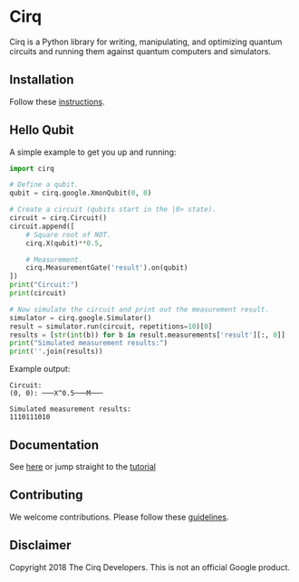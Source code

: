 # Cirq

Cirq is a Python library for writing, manipulating, and optimizing quantum
circuits and running them against quantum computers and simulators.

## Installation

Follow these [instructions](cirq/docs/install.md).

## Hello Qubit

A simple example to get you up and running:

```python
import cirq

# Define a qubit.
qubit = cirq.google.XmonQubit(0, 0)

# Create a circuit (qubits start in the |0> state).
circuit = cirq.Circuit()
circuit.append([
    # Square root of NOT.
    cirq.X(qubit)**0.5,

    # Measurement.
    cirq.MeasurementGate('result').on(qubit)
])
print("Circuit:")
print(circuit)

# Now simulate the circuit and print out the measurement result.
simulator = cirq.google.Simulator()
result = simulator.run(circuit, repetitions=10)[0]
results = [str(int(b)) for b in result.measurements['result'][:, 0]]
print("Simulated measurement results:")
print(''.join(results))
```

Example output:

```
Circuit:
(0, 0): ───X^0.5───M───

Simulated measurement results:
1110111010
```

## Documentation

See [here](cirq/docs/table_of_contents.md) or jump straight to the
[tutorial](cirq/docs/tutorial.md)

## Contributing

We welcome contributions. Please follow these [guidelines](CONTRIBUTING.md).

## Disclaimer

Copyright 2018 The Cirq Developers. This is not an official Google product.

